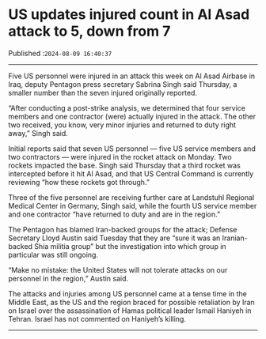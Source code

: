 # US updates injured count in Al Asad attack to 5, down from 7

Published :`2024-08-09 16:40:37`

---

Five US personnel were injured in an attack this week on Al Asad Airbase in Iraq, deputy Pentagon press secretary Sabrina Singh said Thursday, a smaller number than the seven injured originally reported.

“After conducting a post-strike analysis, we determined that four service members and one contractor (were) actually injured in the attack. The other two received, you know, very minor injuries and returned to duty right away,” Singh said.

Initial reports said that seven US personnel — five US service members and two contractors — were injured in the rocket attack on Monday. Two rockets impacted the base. Singh said Thursday that a third rocket was intercepted before it hit Al Asad, and that US Central Command is currently reviewing “how these rockets got through.”

Three of the five personnel are receiving further care at Landstuhl Regional Medical Center in Germany, Singh said, while the fourth US service member and one contractor “have returned to duty and are in the region.”

The Pentagon has blamed Iran-backed groups for the attack; Defense Secretary Lloyd Austin said Tuesday that they are “sure it was an Iranian-backed Shia militia group” but the investigation into which group in particular was still ongoing.

“Make no mistake: the United States will not tolerate attacks on our personnel in the region,” Austin said.

The attacks and injuries among US personnel came at a tense time in the Middle East, as the US and the region braced for possible retaliation by Iran on Israel over the assassination of Hamas political leader Ismail Haniyeh in Tehran. Israel has not commented on Haniyeh’s killing.

---


